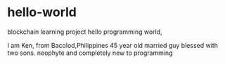 # hello-world
blockchain learning project
hello programming world,

I am Ken, from Bacolod,Philippines 45 year old married guy blessed with two sons. neophyte and completely new to programming
